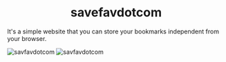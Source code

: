 <h1 style="text-align: center;">savefavdotcom</h1> 

It's a simple website that you can store your bookmarks independent from your browser.

![savfavdotcom](https://github.com/devcastroitalo/savefavdotcom/blob/main/public/assets/images/homepage-example.png)
![savfavdotcom](https://github.com/devcastroitalo/savefavdotcom/blob/main/public/assets/images/savefavdotcom-example.png)
